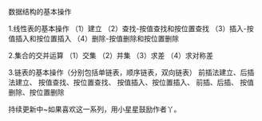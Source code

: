 数据结构的基本操作

1.线性表的基本操作
  （1）建立
  （2）查找-按值查找和按位置查找
  （3）插入-按值插入和按位置插入
  （4）删除-按值删除和按位置删除
  
2.集合的交并运算
  （1）交集
  （2）并集
  （3）求差
  （4）求对称差
  
3.链表的基本操作（分别包括单链表，顺序链表，双向链表）
  前插法建立、后插法建立、
  按值查找、按位置查找、
  按值插入、按位置插入、
  前插、后插、
  按值删除、按位置删除
  
  持续更新中~如果喜欢这一系列，用小星星鼓励作者丫。
